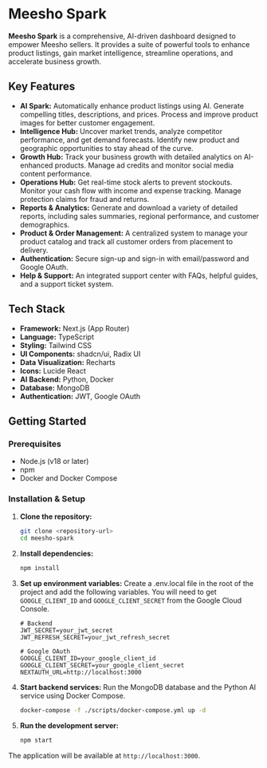 # Meesho Spark

**Meesho Spark** is a comprehensive, AI-driven dashboard designed to empower Meesho sellers. It provides a suite of powerful tools to enhance product listings, gain market intelligence, streamline operations, and accelerate business growth.

## Key Features

*   **AI Spark:** Automatically enhance product listings using AI. Generate compelling titles, descriptions, and prices. Process and improve product images for better customer engagement.
*   **Intelligence Hub:** Uncover market trends, analyze competitor performance, and get demand forecasts. Identify new product and geographic opportunities to stay ahead of the curve.
*   **Growth Hub:** Track your business growth with detailed analytics on AI-enhanced products. Manage ad credits and monitor social media content performance.
*   **Operations Hub:** Get real-time stock alerts to prevent stockouts. Monitor your cash flow with income and expense tracking. Manage protection claims for fraud and returns.
*   **Reports & Analytics:** Generate and download a variety of detailed reports, including sales summaries, regional performance, and customer demographics.
*   **Product & Order Management:** A centralized system to manage your product catalog and track all customer orders from placement to delivery.
*   **Authentication:** Secure sign-up and sign-in with email/password and Google OAuth.
*   **Help & Support:** An integrated support center with FAQs, helpful guides, and a support ticket system.

## Tech Stack

*   **Framework:** Next.js (App Router)
*   **Language:** TypeScript
*   **Styling:** Tailwind CSS
*   **UI Components:** shadcn/ui, Radix UI
*   **Data Visualization:** Recharts
*   **Icons:** Lucide React
*   **AI Backend:** Python, Docker
*   **Database:** MongoDB
*   **Authentication:** JWT, Google OAuth

## Getting Started

### Prerequisites

*   Node.js (v18 or later)
*   npm
*   Docker and Docker Compose

### Installation & Setup

1.  **Clone the repository:**
    ```bash
    git clone <repository-url>
    cd meesho-spark
    ```

2.  **Install dependencies:**
    ```bash
    npm install
    ```

3.  **Set up environment variables:**
    Create a .env.local file in the root of the project and add the following variables. You will need to get `GOOGLE_CLIENT_ID` and `GOOGLE_CLIENT_SECRET` from the Google Cloud Console.

    ```env
    # Backend
    JWT_SECRET=your_jwt_secret
    JWT_REFRESH_SECRET=your_jwt_refresh_secret

    # Google OAuth
    GOOGLE_CLIENT_ID=your_google_client_id
    GOOGLE_CLIENT_SECRET=your_google_client_secret
    NEXTAUTH_URL=http://localhost:3000
    ```

4.  **Start backend services:**
    Run the MongoDB database and the Python AI service using Docker Compose.
    ```bash
    docker-compose -f ./scripts/docker-compose.yml up -d
    ```

5.  **Run the development server:**
    ```bash
    npm start
    ```

The application will be available at `http://localhost:3000`.
